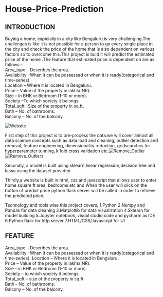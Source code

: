 # House-Price-Prediction
## INTRODUCTION
Buying a home, espicially in a city like Bengaluru is very challenging.The chellenges is like it is not possible for a person to go every single place in the city and check the price of the home that is also dependent on various factors so to overcome this.This project is buid it will predict the estimated price of the home .The feature that estimated price is dependent on are as follows:-                   
Area_type – Describes the area.                                                                           
Availability –When it can be possessed or when it is ready(categorical and time-series).               
Location – Where it is located in Bengaluru.                                                               
Price – Value of the property in lakhs(INR).                                                               
Size – In BHK or Bedroom (1-10 or more).                                                                   
Society –To which society it belongs.                                                                     
Total_sqft –Size of the property in sq.ft.                                                               
Bath – No. of bathrooms.                                                                                   
Balcony – No. of the balcony.

![Website](https://user-images.githubusercontent.com/83052989/117424737-bc301400-af3f-11eb-90a4-00dfcfc7d1d0.jpg)

First step of this project is to pre-process the data.we will cover almost all data science concepts such as data load and cleaning, outlier detection and removal, feature engineering, dimensionality reduction, gridsearchcv for hyperparameter tunning, k fold cross validation etc.![Remove_Outlier](https://user-images.githubusercontent.com/83052989/117435290-521d6c00-af4b-11eb-8259-da90a87902bc.png)
![Remove_Outliers](https://user-images.githubusercontent.com/83052989/117435303-55b0f300-af4b-11eb-83e6-a6f55215f51a.jpg)
                          
Secondly, a model is built using sklearn,linear regression,decision tree and lasso using the dataset provided.

Thirdly,a website is built in html, css and javascript that allows user to enter home square ft area, bedrooms etc and When the user will click on the button of predict price python flask server will be called in order to retrieve the predicted price.


Technology and tools wise this project covers,
1.Python
2.Numpy and Pandas for data cleaning
3.Matplotlib for data visualization
4.Sklearn for model building
5.Jupyter notebook, visual studio code and pycharm as IDE
6.Python flask for http server
7.HTML/CSS/Javascript for UI

## FEATURE                                                                                                   
Area_type – Describes the area.                                                                           
Availability –When it can be possessed or when it is ready(categorical and time-series).
Location – Where it is located in Bengaluru.                                                               
Price – Value of the property in lakhs(INR).                                                               
Size – in BHK or Bedroom (1-10 or more).                                                                   
Society – to which society it belongs.                                                                     
Total_sqft – size of the property in sq.ft.                                                               
Bath – No. of bathrooms.                                                                                   
Balcony – No. of the balcony.
